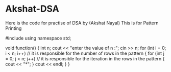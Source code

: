 # Akshat-DSA
Here is the code for practise of DSA by (Akshat Nayal)
This is for Pattern Printing

#include <iostream>
using namespace std;

void function()
{
    int n;
    cout << "enter the value of n :";
    cin >> n;
    for (int i = 0; i < n; i++) // it is responsible for the number of rows in the pattern
    {
        for (int j = 0; j < n; j++) // it is responsible for the iteration in the rows in the pattern
        {
            cout << "*";
        }
        cout << endl;
    }
}
